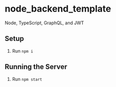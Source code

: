 # node_backend_template
Node, TypeScript, GraphQL, and JWT

## Setup
1. Run `npm i`


## Running the Server
1. Run `npm start`